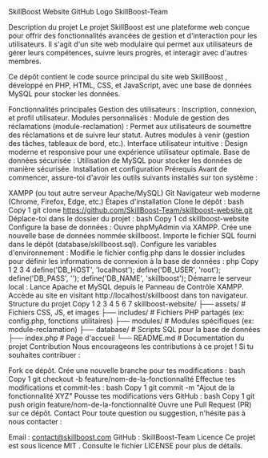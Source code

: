 SkillBoost Website
GitHub Logo
SkillBoost-Team

Description du projet
Le projet SkillBoost est une plateforme web conçue pour offrir des fonctionnalités avancées de gestion et d'interaction pour les utilisateurs. Il s'agit d'un site web modulaire qui permet aux utilisateurs de gérer leurs compétences, suivre leurs progrès, et interagir avec d'autres membres.

Ce dépôt contient le code source principal du site web SkillBoost , développé en PHP, HTML, CSS, et JavaScript, avec une base de données MySQL pour stocker les données.

Fonctionnalités principales
Gestion des utilisateurs : Inscription, connexion, et profil utilisateur.
Modules personnalisés :
Module de gestion des réclamations (module-reclamation) : Permet aux utilisateurs de soumettre des réclamations et de suivre leur statut.
Autres modules à venir (gestion des tâches, tableaux de bord, etc.).
Interface utilisateur intuitive : Design moderne et responsive pour une expérience utilisateur optimale.
Base de données sécurisée : Utilisation de MySQL pour stocker les données de manière sécurisée.
Installation et configuration
Prérequis
Avant de commencer, assure-toi d'avoir les outils suivants installés sur ton système :

XAMPP (ou tout autre serveur Apache/MySQL)
Git
Navigateur web moderne (Chrome, Firefox, Edge, etc.)
Étapes d'installation
Clone le dépôt :
bash
Copy
1
git clone https://github.com/SkillBoost-Team/skillboost-website.git
Déplace-toi dans le dossier du projet :
bash
Copy
1
cd skillboost-website
Configure la base de données :
Ouvre phpMyAdmin via XAMPP.
Crée une nouvelle base de données nommée skillboost.
Importe le fichier SQL fourni dans le dépôt (database/skillboost.sql).
Configure les variables d'environnement :
Modifie le fichier config.php dans le dossier includes pour définir les informations de connexion à la base de données :
php
Copy
1
2
3
4
define('DB_HOST', 'localhost');
define('DB_USER', 'root');
define('DB_PASS', '');
define('DB_NAME', 'skillboost');
Démarre le serveur local :
Lance Apache et MySQL depuis le Panneau de Contrôle XAMPP.
Accède au site en visitant http://localhost/skillboost dans ton navigateur.
Structure du projet
Copy
1
2
3
4
5
6
7
skillboost-website/
├── assets/               # Fichiers CSS, JS, et images
├── includes/             # Fichiers PHP partagés (ex: config.php, fonctions utilitaires)
├── modules/              # Modules spécifiques (ex: module-reclamation)
├── database/             # Scripts SQL pour la base de données
├── index.php             # Page d'accueil
└── README.md             # Documentation du projet
Contribution
Nous encourageons les contributions à ce projet ! Si tu souhaites contribuer :

Fork ce dépôt.
Crée une nouvelle branche pour tes modifications :
bash
Copy
1
git checkout -b feature/nom-de-la-fonctionnalité
Effectue tes modifications et commit-les :
bash
Copy
1
git commit -m "Ajout de la fonctionnalité XYZ"
Pousse tes modifications vers GitHub :
bash
Copy
1
git push origin feature/nom-de-la-fonctionnalité
Ouvre une Pull Request (PR) sur ce dépôt.
Contact
Pour toute question ou suggestion, n'hésite pas à nous contacter :

Email : contact@skillboost.com
GitHub : SkillBoost-Team
Licence
Ce projet est sous licence MIT . Consulte le fichier LICENSE pour plus de détails.
